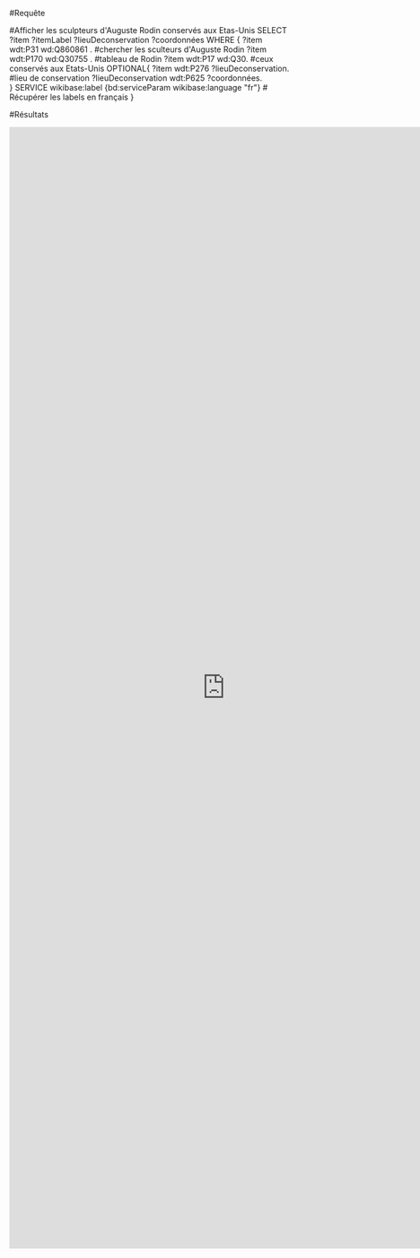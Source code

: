 
#Requête 

#Afficher les sculpteurs d'Auguste Rodin conservés aux Etas-Unis
SELECT ?item ?itemLabel ?lieuDeconservation ?coordonnées WHERE
{
  ?item wdt:P31 wd:Q860861 . #chercher les sculteurs d'Auguste Rodin
  ?item wdt:P170 wd:Q30755 . #tableau de Rodin
  ?item wdt:P17 wd:Q30. #ceux conservés aux Etats-Unis
  OPTIONAL{
  ?item wdt:P276 ?lieuDeconservation. #lieu de conservation
  ?lieuDeconservation wdt:P625 ?coordonnées.    
  } 
    SERVICE wikibase:label {bd:serviceParam wikibase:language "fr"} # Récupérer les labels en français
}

#Résultats 

<iframe style="width: 80vw; height: 50vh; border: none;" src="https://query.wikidata.org/embed.html#%23Afficher%20les%20sculpteurs%20d%27Auguste%20Rodin%20conserv%C3%A9s%20aux%20Etas-Unis%0ASELECT%20%3Fitem%20%3FitemLabel%20%3FlieuDeconservation%20%3Fcoordonn%C3%A9es%20WHERE%0A%7B%0A%20%20%3Fitem%20wdt%3AP31%20wd%3AQ860861%20.%20%23chercher%20les%20sculteurs%20d%27Auguste%20Rodin%0A%20%20%3Fitem%20wdt%3AP170%20wd%3AQ30755%20.%20%23tableau%20de%20Rodin%0A%20%20%3Fitem%20wdt%3AP17%20wd%3AQ30.%20%23ceux%20conserv%C3%A9s%20aux%20Etats-Unis%0A%20%20OPTIONAL%7B%0A%20%20%3Fitem%20wdt%3AP276%20%3FlieuDeconservation.%20%23lieu%20de%20conservation%0A%20%20%3FlieuDeconservation%20wdt%3AP625%20%3Fcoordonn%C3%A9es.%20%20%20%20%0A%20%20%7D%20%0A%20%20%20%20SERVICE%20wikibase%3Alabel%20%7Bbd%3AserviceParam%20wikibase%3Alanguage%20%22fr%22%7D%20%23%20R%C3%A9cup%C3%A9rer%20les%20labels%20en%20fran%C3%A7ais%0A%7D%0A" referrerpolicy="origin" sandbox="allow-scripts allow-same-origin allow-popups" ></iframe>

